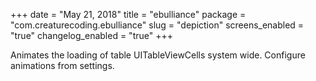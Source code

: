 +++
date = "May 21, 2018"
title = "ebulliance"
package = "com.creaturecoding.ebulliance"
slug = "depiction"
screens_enabled = "true"
changelog_enabled = "true"
+++

Animates the loading of table UITableViewCells system wide.
Configure animations from settings.